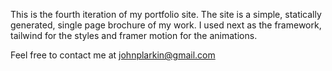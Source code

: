 

This is the fourth iteration of my portfolio site. The site is a simple, statically generated, single page brochure of my work. I used next as the framework, tailwind for the styles and framer motion for the animations. 

Feel free to contact me at johnplarkin@gmail.com
